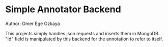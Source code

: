 # Simple Annotator Backend

Author: Omer Ege Ozkaya

This projects simply handles json requests and inserts them in MongoDB.
"Id" field is manipulated by this backend for the annotation to refer to itself.

